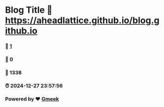 # Blog Title :link: https://aheadlattice.github.io/blog.github.io 
### :page_facing_up: [1](https://aheadlattice.github.io/blog.github.io/tag.html) 
### :speech_balloon: 0 
### :hibiscus: 1338 
### :alarm_clock: 2024-12-27 23:57:56 
### Powered by :heart: [Gmeek](https://github.com/Meekdai/Gmeek)
